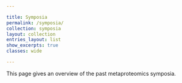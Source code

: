 ```yaml
---

title: Symposia
permalink: /symposia/
collection: symposia
layout: collection
entries_layout: list
show_excerpts: true
classes: wide

---
```


This page gives an overview of the past metaproteomics symposia.